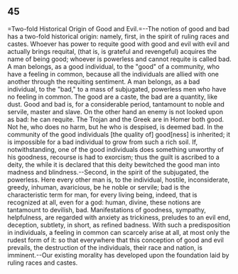 ## 45

=Two-fold Historical Origin of Good and Evil.=--The notion of good and
bad has a two-fold historical origin: namely, first, in the spirit of
ruling races and castes. Whoever has power to requite good with good and
evil with evil and actually brings requital, (that is, is grateful and
revengeful) acquires the name of being good; whoever is powerless and
cannot requite is called bad. A man belongs, as a good individual, to
the "good" of a community, who have a feeling in common, because all the
individuals are allied with one another through the requiting sentiment.
A man belongs, as a bad individual, to the "bad," to a mass of
subjugated, powerless men who have no feeling in common. The good are a
caste, the bad are a quantity, like dust. Good and bad is, for a
considerable period, tantamount to noble and servile, master and slave.
On the other hand an enemy is not looked upon as bad: he can requite.
The Trojan and the Greek are in Homer both good. Not he, who does no
harm, but he who is despised, is deemed bad. In the community of the
good individuals [the quality of] good[ness] is inherited; it is
impossible for a bad individual to grow from such a rich soil. If,
notwithstanding, one of the good individuals does something unworthy of
his goodness, recourse is had to exorcism; thus the guilt is ascribed to
a deity, the while it is declared that this deity bewitched the good man
into madness and blindness.--Second, in the spirit of the subjugated,
the powerless. Here every other man is, to the individual, hostile,
inconsiderate, greedy, inhuman, avaricious, be he noble or servile; bad
is the characteristic term for man, for every living being, indeed, that
is recognized at all, even for a god: human, divine, these notions are
tantamount to devilish, bad. Manifestations of goodness, sympathy,
helpfulness, are regarded with anxiety as trickiness, preludes to an
evil end, deception, subtlety, in short, as refined badness. With such a
predisposition in individuals, a feeling in common can scarcely arise at
all, at most only the rudest form of it: so that everywhere that this
conception of good and evil prevails, the destruction of the
individuals, their race and nation, is imminent.--Our existing morality
has developed upon the foundation laid by ruling races and castes.


